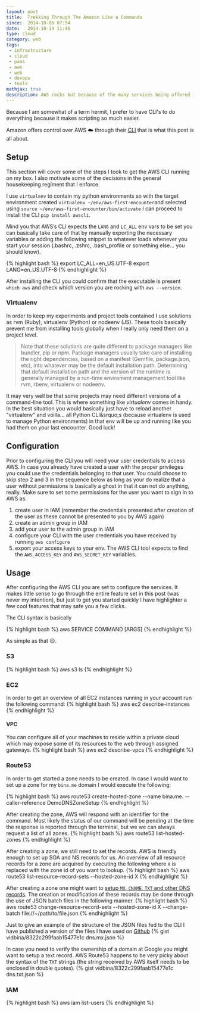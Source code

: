 ```yaml
---
layout: post
title:  Trekking Through The Amazon Like a Commando
since:  2014-10-06 07:54
date:   2014-10-14 11:46
type: cloud
category: web
tags:
 - infrastructure
 - cloud
 - paas
 - aws
 - web
 - devops
 - tools
mathjax: true
description: AWS rocks but because of the many services being offered it may feel like a impenetrable jungle at a first glance. This is my take on navigating that jungle using the CLI as my machete.
---
```

Because I am somewhat of a term hermit, I prefer to have CLI's to do everything
because it makes scripting so much easier.

Amazon offers control over AWS :cloud: through their 
[CLI][installing-awscli] that is what this post is all about.

## Setup
This section will cover some of the steps I took to get the AWS CLI running on
my box. I also motivate some of the decisions in the general housekeeping 
regiment that I enforce.

I use `virtualenv` to contain my python environments so with the target 
environment created `virtualenv ~/env/aws-first-encounter`and selected using 
`source ~/env/aws-first-encounter/bin/activate` I can proceed to install the
CLI `pip install awscli`.

Mind you that AWS&rsquo;s CLI expects the ``LANG`` and ``LC_ALL`` env vars to
be set you can basically take care of that by manually exporting the necessary
variables or adding the following snippet to whatever loads whenever you start
your session (.bashrc, .zshrc, .bash_profile or something else&hellip; you 
should know).

{% highlight bash %}
export LC_ALL=en_US.UTF-8
export LANG=en_US.UTF-8
{% endhighlight %}

After installing the CLI you could confirm that the executable is present
`which aws` and check which version you are rocking with 
`aws --version`.

### Virtualenv
In order to keep my experiments and project tools contained I use solutions as
rvm (Ruby), virtualenv (Python) or nodeenv (JS). These tools basically prevent
me from installing tools globally when I really only need them on a project
level.

<blockquote>
Note that these solutions are quite different to package managers like bundler,
pip or npm. Package managers usually take care of installing the right 
dependencies, based on a manifest (Gemfile, package.json, etc), into whatever 
may be the default installation path. Determining that default installation 
path and the version of the runtime is generally managed by a run-time
enviroment management tool like rvm, rbenv, virtualenv or nodeenv.
</blockquote>

It may very well be that some projects may need different versions of a
command-line tool. This is where something like *virtualenv* comes in handy. In
the best situation you would basically just have to reload another "virtualenv"
and voilla&hellip; all Python CLI&srquo;s (because virtualenv is used to manage Python
environments) in that env will be up and running like you had them on your last
encounter. Good luck!

## Configuration
Prior to configuring the CLI you will need your user credentials to access AWS.
In case you already have created a user with the proper privileges you could
use the credentials belonging to that user. You could choose to skip step 2 and
3 in the sequence below as long as your do realize that a user without 
permissions is basically a ghost in that it can not do anything, really. Make 
sure to set some permissions for the user you want to sign in to AWS as.

 1. create user in IAM (remember the credentials presented after creation of the
 user as these cannot be presented to you by AWS again)
 2. create an admin group in IAM
 3. add your user to the admin group in IAM
 4. configure your CLI with the user credentials you have received by running 
 `aws configure`
 5. export your access keys to your env. The AWS CLI tool expects to find the
 `AWS_ACCESS_KEY` and `AWS_SECRET_KEY` variables.

## Usage
After configuring the AWS CLI you are set to configure the services. It makes
little sense to go through the entire feature set in this post (was never my
intention), but just to get you started quickly I have highlighter a few cool
features that may safe you a few clicks.

The CLI syntax is basically

{% highlight bash %}
aws SERVICE COMMAND [ARGS]
{% endhighlight %}

As simple as that :wink:.

<a name="storage"></a>
### S3
{% highlight bash %}
aws s3 ls
{% endhighlight %}

<a name="vm"></a>
### EC2
In order to get an overview of all EC2 instances running in your account run
the following command:
{% highlight bash %}
aws ec2 describe-instances
{% endhighlight %}

#### VPC
You can configure all of your machines to reside within a private cloud which
may expose some of its resources to the web through assigned gateways.
{% highlight bash %}
aws ec2 describe-vpcs
{% endhighlight %}

<a name="dns"></a>
### Route53
In order to get started a zone needs to be created. In case I would want to
set up a zone for my `bina.me` domain I would execute the following:

{% highlight bash %}
aws route53 create-hosted-zone --name bina.me. --caller-reference DemoDNSZoneSetup
{% endhighlight %}

After creating the zone, AWS will respond with an identifier for the command.
Most likely the status of our command will be pending at the time the response
is reported through the terminal, but we we can always request a list of all
zones.
{% highlight bash %}
aws route53 list-hosted-zones
{% endhighlight %}

After creating a zone, we still need to set the records. AWS is friendly enough
to set up SOA and NS records for us. An overview of all resource records for a
zone are acquired by executing the following where `X` is replaced with the
zone id of you want to lookup.
{% highlight bash %}
aws route53 list-resource-record-sets --hosted-zone-id X
{% endhighlight %}

After creating a zone one might want to [setup `MX`, `CNAME`, `TXT` and other
DNS records][create-record-sets]. The creation or modification of these records
may be done through the use of JSON batch files in the following manner.
{% highlight bash %}
aws route53 change-resource-record-sets --hosted-zone-id X --change-batch file://~/path/to/file.json
{% endhighlight %}

<a name="dns.mx"></a>
Just to give an example of the structure of the JSON files fed to the CLI I 
have published a version of the files I have used on [Github][route53-json-gist]
{% gist vidbina/8322c299faab15477e1c dns.mx.json %}

<a name="dns.txt"></a>
In case you need to verify the ownership of a domain at Google you might want
to setup a text record. AWS Route53 happens to be very picky about the syntax
of the `TXT` strings (the string received by AWS itself needs to be enclosed in
double quotes).
{% gist vidbina/8322c299faab15477e1c dns.txt.json %}

<a name="users"></a>
### IAM
{% highlight bash %}
aws iam list-users
{% endhighlight %}

[installing-awscli]: http://docs.aws.amazon.com/cli/latest/userguide/installing.html
[confing-awscli]: http://docs.aws.amazon.com/cli/latest/userguide/cli-chap-getting-started.html
[migrate-dns]: http://docs.aws.amazon.com/Route53/latest/DeveloperGuide/MigratingDNS.html
[create-record-sets]: http://docs.aws.amazon.com/cli/latest/reference/route53/change-resource-record-sets.html
[route53-json-gist]: https://gist.github.com/vidbina/8322c299faab15477e1c
